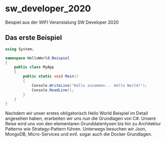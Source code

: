 # sw_developer_2020
Beispiel aus der WIFI Veranstalung SW Developer 2020

## Das erste Beispiel

```C#
using System;

namespace HelloWorld.Beispiel
{
	public class MyApp
	{
		public static void Main()
		{
			Console.WriteLine("Hallo zusammen... Hello World!");
			Console.ReadLine();
		}
	}	
}
```
Nachdem wir unser erstes obligatorisch Hello World Beispiel im Detail angesehen haben, erarbeiten wir uns nun die Grundlagen von C#.
Unsere Reise wird uns von den elementaren Grunddatentyoen bis hin zu Architektur Patterns wie Strategy-Pattern führen. Unterwegs besuchen wir Json, MongoDB, Micro-Services und evtl. sogar auch die Docker Grundlagen.
